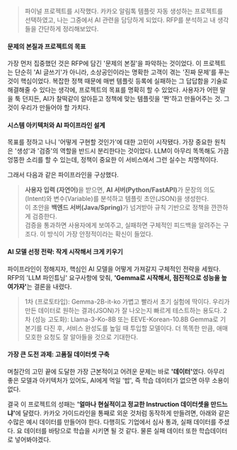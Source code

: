 <blockquote>
<p>파이널 프로젝트를 시작했다.
카카오 알림톡 템플릿 자동 생성하는 프로젝트를 선택하였고, 나는 그중에서 AI 관련을 담당하게 되었다. RFP를 분석하고 내 생각들을 간단하게 정리해보았다. </p>
</blockquote>
<h4 id="문제의-본질과-프로젝트의-목표">문제의 본질과 프로젝트의 목표</h4>
<p>가장 먼저 집중했던 것은 RFP에 담긴 '문제의 본질'을 파악하는 것이었다. 이 프로젝트는 단순히 'AI 글쓰기'가 아니라, 소상공인이라는 명확한 고객이 겪는 '진짜 문제'를 푸는 것이 핵심이었다. 복잡한 정책 때문에 매번 템플릿 등록에 실패하는 그 답답함을 기술로 해결해줄 수 있다는 생각에, 프로젝트의 목표를 명확히 할 수 있었다. 사용자가 어떤 말을 툭 던지든, AI가 찰떡같이 알아듣고 정책에 맞는 템플릿을 '짠'하고 만들어주는 것. 그것이 우리가 만들어야 할 가치다.</p>
<h4 id="시스템-아키텍처와-ai-파이프라인-설계">시스템 아키텍처와 AI 파이프라인 설계</h4>
<p>목표를 정하고 나니 '어떻게 구현할 것인가'에 대한 고민이 시작됐다. 가장 중요한 원칙은 '생성'과 '검증'의 역할을 반드시 분리한다는 것이었다. LLM이 아무리 똑똑해도 가끔 엉뚱한 소리를 할 수 있는데, 정책이 중요한 이 서비스에서 그런 실수는 치명적이다.</p>
<p>그래서 다음과 같은 파이프라인을 구상했다.</p>
<blockquote>
<p><strong>사용자 입력 (자연어)</strong>을 받으면, <strong>AI 서버(Python/FastAPI)</strong>가 문장의 의도(Intent)와 변수(Variable)를 분석하고 템플릿 초안(JSON)을 생성한다.<br />
이 초안을 <strong>백엔드 서버(Java/Spring)</strong>가 넘겨받아 규칙 기반으로 정책을 깐깐하게 검증한다. <br />
검증을 통과하면 사용자에게 보여주고, 실패하면 구체적인 피드백을 알려주는 구조다. 이 방식이 가장 안정적이라는 확신이 들었다.</p>
</blockquote>
<h4 id="ai-모델-선정-전략-작게-시작해서-크게-키우기">AI 모델 선정 전략: 작게 시작해서 크게 키우기</h4>
<p>파이프라인이 정해지자, 핵심인 AI 모델을 어떻게 가져갈지 구체적인 전략을 세웠다. RFP의 'LLM 파인튜닝' 요구사항에 맞춰, <strong>'Gemma로 시작해서, 점진적으로 성능을 높여가자'</strong>는 결론을 내렸다.</p>
<blockquote>
<p>1차 (프로토타입): Gemma-2B-it-ko
가볍고 빨라서 초기 실험에 딱이다. 우리가 만든 데이터로 원하는 결과(JSON)가 잘 나오는지 빠르게 테스트하는 용도다.
2차 (성능 고도화): Llama-3-Ko-8B 또는 EEVE-Korean-10.8B
Gemma로 기본기를 다진 후, 서비스 완성도를 높일 때 투입할 모델이다. 더 똑똑한 만큼, 애매모호한 요청도 잘 알아들을 것으로 기대한다.</p>
</blockquote>
<h4 id="가장-큰-도전-과제-고품질-데이터셋-구축">가장 큰 도전 과제: 고품질 데이터셋 구축</h4>
<p>며칠간의 고민 끝에 도달한 가장 근본적이고 어려운 문제는 바로 <strong>'데이터'</strong>였다. 아무리 좋은 모델과 아키텍처가 있어도, AI에게 먹일 '밥', 즉 학습 데이터가 없으면 아무 소용이 없다.</p>
<p>결국 이 프로젝트의 성패는 <strong>'얼마나 현실적이고 정교한 Instruction 데이터셋을 만드느냐'</strong>에 달렸다. 카카오 가이드라인을 통째로 외운 것처럼 동작하게 만들려면, 아래와 같은 수많은 예시 데이터를 만들어야 한다. 다행히도 기업에서 심사 통과, 실패 데이터를 주셨다. 요 데이터를 바탕으로 학습을 시키면 될 것 같다. 물론 실패 데이터 또한 학습데이터로 넣어봐야겠다. </p>